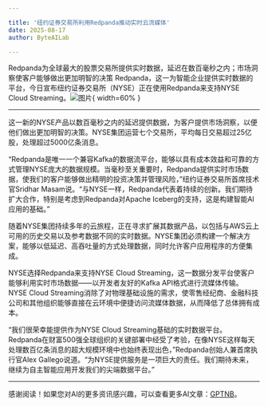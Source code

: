 ```yaml
---

title: '纽约证券交易所利用Redpanda推动实时云流媒体'
date: 2025-08-17
author: ByteAILab

---
```


Redpanda为全球最大的股票交易所提供实时数据，延迟在数百毫秒之内；市场洞察使客户能够做出更加明智的决策
Redpanda，这一为智能企业提供实时数据的平台，今日宣布纽约证券交易所（NYSE）正在使用Redpanda来支持NYSE Cloud Streaming。![图片](https://ai-techpark.com/wp-content/uploads/NYSE-Uses.jpg){ width=60% }

---
这一新的NYSE产品以数百毫秒之内的延迟提供数据，为客户提供市场洞察，以便他们做出更加明智的决策。NYSE集团运营七个交易所，平均每日交易超过25亿股，处理超过5000亿条消息。

“Redpanda是唯一一个兼容Kafka的数据流平台，能够以具有成本效益和可靠的方式管理NYSE庞大的数据规模。当毫秒至关重要时，Redpanda提供实时市场数据，使我们的客户能够做出精明的投资决策并管理风险，”纽约证券交易所首席技术官Sridhar Masam说。“与NYSE一样，Redpanda代表着持续的创新。我们期待扩大合作，特别是考虑到Redpanda对Apache Iceberg的支持，这是构建智能AI应用的基础。”

随着NYSE集团持续多年的云旅程，正在寻求扩展其数据产品，以包括与AWS云上可用的历史交易以及参考数据不同的实时数据。NYSE集团必须构建一个解决方案，能够以低延迟、高吞吐量的方式处理数据，同时允许客户应用程序的方便集成。

NYSE选择Redpanda来支持NYSE Cloud Streaming，这一数据分发平台使客户能够利用实时市场数据——以开发者友好的Kafka API格式进行流媒体传输。NYSE Cloud Streaming消除了对物理基础设施的需求，使零售经纪商、金融科技公司和其他组织能够直接在云环境中便捷访问流媒体数据，从而降低了总体拥有成本。

“我们很荣幸能提供作为NYSE Cloud Streaming基础的实时数据平台。Redpanda在财富500强全球组织的关键部署中经受了考验，在像NYSE这样每天处理数百亿条消息的超大规模环境中也始终表现出色，”Redpanda创始人兼首席执行官Alex Gallego说道。“为NYSE提供服务是一项巨大的责任。我们期待未来，继续为自主智能应用开发我们的尖端数据平台。”

---
感谢阅读！如果您对AI的更多资讯感兴趣，可以查看更多AI文章：[GPTNB](https://gptnb.com)。